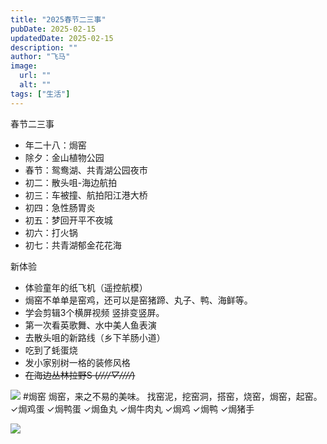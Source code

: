 ```yaml
---
title: "2025春节二三事"
pubDate: 2025-02-15
updatedDate: 2025-02-15
description: ""
author: "飞马"
image:
  url: ""
  alt: ""
tags: ["生活"]
---
```


春节二三事

- 年二十八：焗窑
- 除夕：金山植物公园
- 春节：鸳鸯湖、共青湖公园夜市
- 初二：散头咀-海边航拍
- 初三：车被撞、航拍阳江港大桥
- 初四：急性肠胃炎
- 初五：梦回开平不夜城
- 初六：打火锅
- 初七：共青湖郁金花花海

新体验

- 体验童年的纸飞机（遥控航模）
- 焗窑不单单是窑鸡，还可以是窑猪蹄、丸子、鸭、海鲜等。
- 学会剪辑3个横屏视频 竖排变竖屏。
- 第一次看英歌舞、水中美人鱼表演
- 去散头咀的新路线（乡下羊肠小道）
- 吃到了蚝蛋烧
- 发小家别树一格的装修风格
- ~~在海边丛林拉野S (_////▽////_)~~

![](https://pub-f6568df0c58643a2bf2e7a9c9afa98b1.r2.dev/2025/02/15/17395903620384.jpg) #焗窑 焗窑，来之不易的美味。
找窑泥，挖窑洞，搭窑，烧窑，焗窑，起窑。
✓焗鸡蛋
✓焗鸭蛋
✓焗鱼丸
✓焗牛肉丸
✓焗鸡
✓焗鸭
✓焗猪手

![](https://pub-f6568df0c58643a2bf2e7a9c9afa98b1.r2.dev/2025/02/15/17395914849271.jpg)
